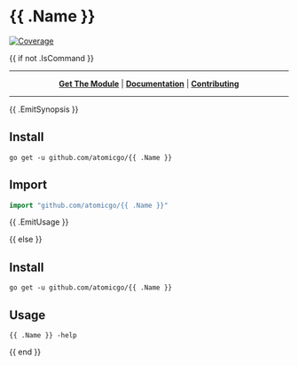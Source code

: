 # {{ .Name }}

<a href="https://codecov.io/gh/atomicgo/{{ .Name }}">
<img src="https://img.shields.io/codecov/c/gh/atomicgo/{{ .Name }}?color=magenta&logo=codecov&style=flat-square" alt="Coverage">
</a>

{{ if not .IsCommand  }} 

---

<p align="center">
<strong><a href="#install">Get The Module</a></strong>
|
<strong><a href="https://godoc.org/github.com/atomicgo/{{ .Name }}">Documentation</a></strong>
|
<strong><a href="./CONTRIBUTING.md">Contributing</a></strong>
</p>

---

{{ .EmitSynopsis }}

## Install

```console
go get -u github.com/atomicgo/{{ .Name }}
```

## Import

```go
import "github.com/atomicgo/{{ .Name }}"
```

{{ .EmitUsage }}

{{ else }}

## Install

```console
go get -u github.com/atomicgo/{{ .Name }}
```

## Usage

```console
{{ .Name }} -help
```

{{ end }}